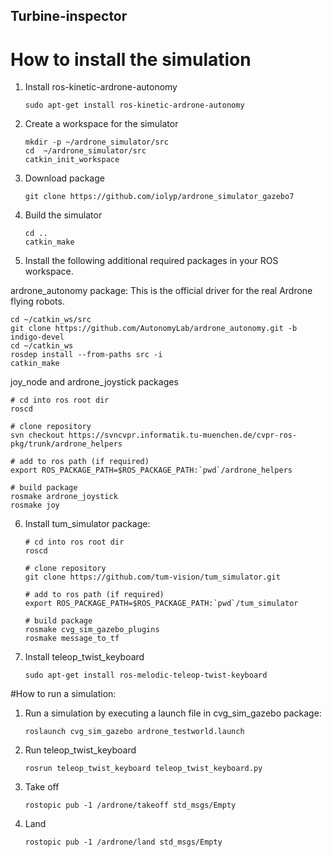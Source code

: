 ## Turbine-inspector

# How to install the simulation

1. Install ros-kinetic-ardrone-autonomy
    ```
    sudo apt-get install ros-kinetic-ardrone-autonomy
    ```
2. Create a workspace for the simulator

    ```
    mkdir -p ~/ardrone_simulator/src
    cd  ~/ardrone_simulator/src
    catkin_init_workspace
    ```
3. Download package

    ```
    git clone https://github.com/iolyp/ardrone_simulator_gazebo7
    ```
4. Build the simulator

    ```
    cd ..
    catkin_make
    ```

5. Install the following additional required packages in your ROS workspace.

ardrone_autonomy package: This is the official driver for the real Ardrone flying robots. 


    cd ~/catkin_ws/src
    git clone https://github.com/AutonomyLab/ardrone_autonomy.git -b indigo-devel
    cd ~/catkin_ws
    rosdep install --from-paths src -i
    catkin_make


joy_node and ardrone_joystick packages 


    # cd into ros root dir
    roscd

    # clone repository
    svn checkout https://svncvpr.informatik.tu-muenchen.de/cvpr-ros-pkg/trunk/ardrone_helpers

    # add to ros path (if required)
    export ROS_PACKAGE_PATH=$ROS_PACKAGE_PATH:`pwd`/ardrone_helpers

    # build package
    rosmake ardrone_joystick
    rosmake joy


6. Install tum_simulator package:

    ```
    # cd into ros root dir
    roscd

    # clone repository
    git clone https://github.com/tum-vision/tum_simulator.git

    # add to ros path (if required)
    export ROS_PACKAGE_PATH=$ROS_PACKAGE_PATH:`pwd`/tum_simulator

    # build package
    rosmake cvg_sim_gazebo_plugins
    rosmake message_to_tf
    ```

7. Install teleop_twist_keyboard

    ```
    sudo apt-get install ros-melodic-teleop-twist-keyboard
    ```

#How to run a simulation:

1. Run a simulation by executing a launch file in cvg_sim_gazebo package:

    ```
    roslaunch cvg_sim_gazebo ardrone_testworld.launch
    ```

2. Run teleop_twist_keyboard

    ```
    rosrun teleop_twist_keyboard teleop_twist_keyboard.py
    ```

3. Take off 

    ```
    rostopic pub -1 /ardrone/takeoff std_msgs/Empty
    ```

4. Land 

    ```
    rostopic pub -1 /ardrone/land std_msgs/Empty
    ```
